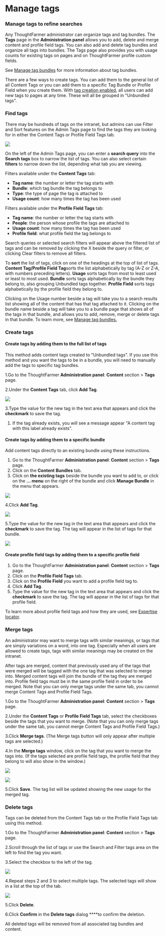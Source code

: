 # Manage tags

### Manage tags to refine searches

Any ThoughtFarmer administrator can organize tags and tag bundles. The **Tags** page in the **Administration panel** allows you to add, delete and merge content and profile field tags. You can also add and delete tag bundles and organize all tags into bundles. The Tags page also provides you with usage counts for existing tags on pages and on ThoughtFarmer profile custom fields.  
  
See [Manage tag bundles](manage-tag-bundles.md) for more information about tag bundles.  
  
There are a few ways to create tags. You can add them to the general list of all Content Tags or you can add them to a specific Tag Bundle or Profile Field when you create them. With [tag creation enabled](tags-overview.md), all users can add new tags to pages at any time. These will all be grouped in "Unbundled tags".

### Find tags

There may be hundreds of tags on the intranet, but admins can use Filter and Sort features on the Admin Tags page to find the tags they are looking for in either the Content Tags or Profile Field Tags tab.

![](../../../.gitbook/assets/1%20%2889%29.png)

On the left of the Admin Tags page, you can enter a **search query** into the **Search tags** box to narrow the list of tags. You can also select certain **filters** to narrow down the list, depending what tab you are viewing.  
  
Filters available under the **Content Tags** tab:

* **Tag name**: the number or letter the tag starts with
* **Bundle**: which tag bundle the tag belongs to
* **Type**: the type of page the tag is attached to
* **Usage count**: how many times the tag has been used

Filters available under the **Profile Field Tags** tab:

* **Tag name**: the number or letter the tag starts with
* **People**: the person whose profile the tags are attached to
* **Usage count**: how many times the tag has been used
* **Profile field**: what profile field the tag belongs to

Search queries or selected search filters will appear above the filtered list of tags and can be removed by clicking the X beside the query or filter, or clicking Clear filters to remove all filters.  
  
To **sort** the list of tags, click on one of the headings at the top of list of tags. **Content Tag/Profile Field Tag**sorts the list alphabetically by tag \(A-Z or Z-A, with numbers preceding letters\). **Usage** sorts tags from most to least used or least to most used. **Bundle** sorts tags alphabetically by the bundle they belong to, also grouping Unbundled tags together. **Profile Field** sorts tags alphabetically by the profile field they belong to.  
  
Clicking on the Usage number beside a tag will take you to a search results list showing all of the content that has that tag attached to it. Clicking on the bundle name beside a tag will take you to a bundle page that shows all of the tags in that bundle, and allows you to add, remove, merge or delete tags in that bundle. To learn more, see [Manage tag bundles.](manage-tag-bundles.md)

### Create tags

#### Create tags by adding them to the full list of tags

This method adds content tags created to "Unbundled tags". If you use this method and you want the tags to be in a bundle, you will need to manually add the tags to specific tag bundles.

1.Go to the ThoughtFarmer **Administration panel**: **Content** section &gt; **Tags** page.

2.Under the **Content Tags** tab, click **Add Tag**.

![](../../../.gitbook/assets/2%20%2893%29.png)

3.Type the value for the new tag in the text area that appears and click the **checkmark** to save the tag.

1. If the tag already exists, you will see a message appear "A content tag with this label already exists".

#### Create tags by adding them to a specific bundle

Add content tags directly to an existing bundle using these instructions.

1. Go to the ThoughtFarmer **Administration panel**: **Content** section &gt; **Tags** page.
2. Click on the **Content** **Bundles** tab.
3. Click on **the existing tags** beside the bundle you want to add to, or click on the **... menu** on the right of the bundle and click **Manage Bundle** in the menu that appears.

![](../../../.gitbook/assets/3%20%2840%29.png)

4.Click **Add Tag**.

![](../../../.gitbook/assets/4%20%2825%29.png)

5.Type the value for the new tag in the text area that appears and click the **checkmark** to save the tag. The tag will appear in the list of tags for that bundle.

![](../../../.gitbook/assets/5%20%288%29.png)



#### Create profile field tags by adding them to a specific profile field

1. Go to the ThoughtFarmer **Administration panel**: **Content** section &gt; **Tags** page.
2. Click on the **Profile Field Tags** tab.
3. Click on the **Profile Field** you want to add a profile field tag to.
4. Click **Add Tag**.
5. Type the value for the new tag in the text area that appears and click the **checkmark** to save the tag. The tag will appear in the list of tags for that profile field.

To learn more about profile field tags and how they are used, see [Expertise locator](../untitled-4/).

### Merge tags

An administrator may want to merge tags with similar meanings, or tags that are simply variations on a word, into one tag. Especially when all users are allowed to create tags, tags with similar meanings may be created on the intranet.  
  
After tags are merged, content that previously used any of the tags that were merged will be tagged with the one tag that was selected to merge into. Merged content tags will join the bundle of the tag they are merged into. Profile field tags must be in the same profile field in order to be merged. Note that you can only merge tags under the same tab, you cannot merge Content Tags and Profile Field Tags.

1.Go to the ThoughtFarmer **Administration panel**: **Content** section &gt; **Tags** page.

2.Under the **Content Tags** or **Profile Field Tags** tab, select the checkboxes beside the tags that you want to merge. \(Note that you can only merge tags under the same tab, you cannot merge Content Tags and Profile Field Tags.\)

3.Click **Merge tags**. \(The Merge tags button will only appear after multiple tags are selected.\)

4.In the **Merge tags** window, click on the tag that you want to merge the tags into. \(If the tags selected are profile field tags, the profile field that they belong to will also show in the window.\)

![](../../../.gitbook/assets/6%20%287%29.png)

![](../../../.gitbook/assets/7%20%2816%29.png)

5.Click **Save**. The tag list will be updated showing the new usage for the merged tag.

### Delete tags <a id="section4"></a>

Tags can be deleted from the Content Tags tab or the Profile Field Tags tab using this method.

1.Go to the ThoughtFarmer **Administration panel**: **Content** section &gt; **Tags** page.

2.Scroll through the list of tags or use the Search and Filter tags area on the left to find the tag you want.

3.Select the checkbox to the left of the tag.

![](../../../.gitbook/assets/8%20%2812%29.png)

4.Repeat steps 2 and 3 to select multiple tags. The selected tags will show in a list at the top of the tab.

![](../../../.gitbook/assets/9%20%2812%29.png)

5.Click **Delete**.

6.Click **Confirm** in the **Delete tags** dialog ****to confirm the deletion.

All deleted tags will be removed from all associated tag bundles and content.


